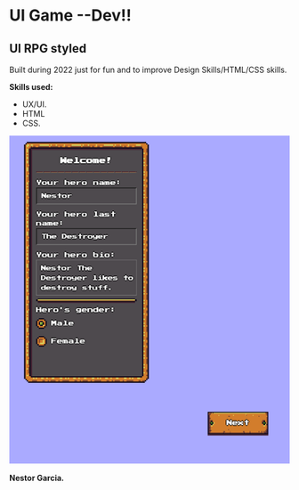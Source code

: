 # UI Game --Dev!!

<h2>UI RPG styled </h2>

<p>Built during 2022 just for fun and to improve Design Skills/HTML/CSS skills.</p>

<b>Skills used:</b>
  <p></p>
  <ul>
  <li>UX/UI.</li>
  <li>HTML</li>
  <li>CSS.</li>
</ul>

![](assets/foto.PNG)


<p> <b>Nestor Garcia.</b></p>
